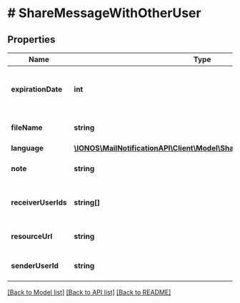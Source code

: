 # # ShareMessageWithOtherUser

## Properties

Name | Type | Description | Notes
------------ | ------------- | ------------- | -------------
**expirationDate** | **int** | Expiration date of the link in milliseconds since epoch | [optional]
**fileName** | **string** | Name of the file being shared |
**language** | [**\IONOS\MailNotificationAPI\Client\Model\ShareMessageByLinkLanguage**](ShareMessageByLinkLanguage.md) |  | [optional]
**note** | **string** | Optional note from the sender | [optional]
**receiverUserIds** | **string[]** | List of receiver nextcloud user Ids |
**resourceUrl** | **string** | URL of the shared resource |
**senderUserId** | **string** | Nextcloud User ID of the sender |

[[Back to Model list]](../../README.md#models) [[Back to API list]](../../README.md#endpoints) [[Back to README]](../../README.md)

